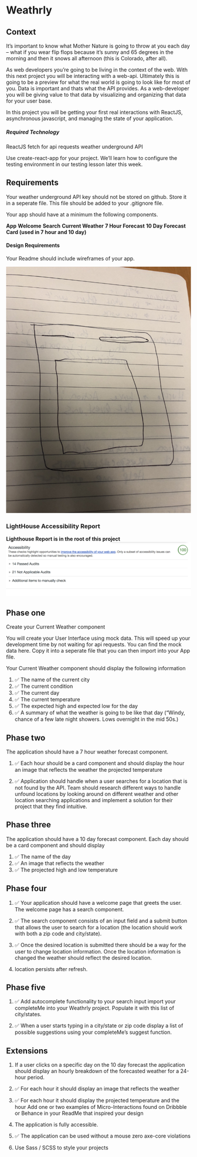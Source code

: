# Weathrly

## Context
It’s important to know what Mother Nature is going to throw at you each day – what if you wear flip flops because it’s sunny and 65 degrees in the morning and then it snows all afternoon (this is Colorado, after all).

As web developers you’re going to be living in the context of the web. With this next project you will be interacting with a web-api. Ultimately this is going to be a preview for what the real world is going to look like for most of you. Data is important and thats what the API provides. As a web-developer you will be giving value to that data by visualizing and organizing that data for your user base.

In this project you will be getting your first real interactions with ReactJS, asynchronous javascript, and managing the state of your application.

##### **Required Technology**
ReactJS
fetch for api requests
weather underground API

Use create-react-app for your project. We’ll learn how to configure the testing environment in our testing lesson later this week.

## Requirements
Your weather underground API key should not be stored on github. Store it in a seperate file. This file should be added to your .gitignore file.

Your app should have at a minimum the following components.

**App**
**Welcome**
**Search**
**Current Weather**
**7 Hour Forecast**
**10 Day Forecast**
**Card (used in 7 hour and 10 day)**

#### Design Requirements
Your Readme should include wireframes of your app.

![mockup](./src/image/mockup.JPG)

### LightHouse Accessibility Report
**Lighthouse Report is in the root of this project**
![accessibility-lighthouse](./src/image/accessibility.png)

## Phase one
Create your Current Weather component

You will create your User Interface using mock data. This will speed up your development time by not waiting for api requests. You can find the mock data here. Copy it into a seperate file that you can then import into your App file.

Your Current Weather component should display the following information

1. ✅ The name of the current city
1. ✅ The current condition
1. ✅ The current day
1. ✅ The current temperature
1. ✅ The expected high and expected low for the day
1. ✅ A summary of what the weather is going to be like that day (“Windy, chance of a few late night showers. Lows overnight in the mid 50s.)

## Phase two

The application should have a 7 hour weather forecast component.

1. ✅ Each hour should be a card component and should display
the hour an image that reflects the weather the projected temperature

1. ✅ Application should handle when a user searches for a location that is not found by the API. Team should research different ways to handle unfound locations by looking around on different weather and other location searching applications and implement a solution for their project that they find intuitive.

## Phase three

The application should have a 10 day forecast component. Each day should be a card component and should display

1. ✅ The name of the day
1. ✅ An image that reflects the weather
1. ✅ The projected high and low temperature

## Phase four

1. ✅ Your application should have a welcome page that greets the user. The welcome page has a search component.

1. ✅ The search component consists of an input field and a submit button that allows the user to search for a location (the location should work with both a zip code and city/state).

1. ✅ Once the desired location is submitted there should be a way for the user to change location information. Once the location information is changed the weather should reflect the desired location.

1. location persists after refresh.

## Phase five

1. ✅ Add autocomplete functionality to your search input
import your completeMe into your Weathrly project. Populate it with this list of city/states.

1. ✅ When a user starts typing in a city/state or zip code display a list of possible suggestions using your completeMe’s suggest function.

## Extensions

1. If a user clicks on a specific day on the 10 day forecast the application should display an hourly breakdown of the forecasted weather for a 24-hour period.
1. ✅ For each hour it should display an image that reflects the weather
1. ✅ For each hour it should display the projected temperature and the hour
Add one or two examples of Micro-Interactions found on Dribbble or Behance in your ReadMe that inspired your design

1. The application is fully accessible.
1. ✅ The application can be used without a mouse
zero axe-core violations
1. Use Sass / SCSS to style your projects